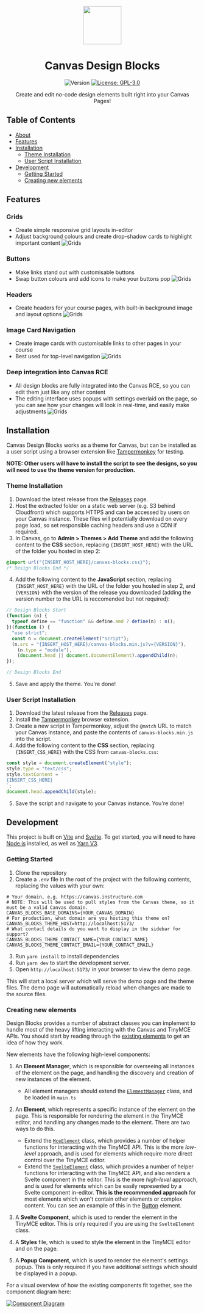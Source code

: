 <p align="center">
  <img src="src/assets/brand/Icon_Col.svg" width="100" />
</p>
<h1 align="center">Canvas Design Blocks</h1>
<p align="center">
  <img alt="Version" src="https://img.shields.io/github/package-json/v/Ranga-Auaha-Ako/canvas-design-blocks" />
  <a href="#">
    <img alt="License: GPL-3.0" src="https://img.shields.io/github/license/Ranga-Auaha-Ako/canvas-design-blocks" />
  </a>
  
</p>
<p align="center">Create and edit no-code design elements built right into your Canvas Pages!</p>

## Table of Contents

- [About](#about)
- [Features](#features)
- [Installation](#installation)
  - [Theme Installation](#theme-installation)
  - [User Script Installation](#user-script-installation)
- [Development](#development)
  - [Getting Started](#getting-started)
  - [Creating new elements](#creating-new-elements)

## Features

### Grids

- Create simple responsive grid layouts in-editor
- Adjust background colours and create drop-shadow cards to highlight important content
  ![Grids](docs/assets/grid.png)

### Buttons

- Make links stand out with customisable buttons
- Swap button colours and add icons to make your buttons pop
  ![Grids](docs/assets/button.png)

### Headers

- Create headers for your course pages, with built-in background image and layout options
  ![Grids](docs/assets/header.jpeg)

### Image Card Navigation

- Create image cards with customisable links to other pages in your course
- Best used for top-level navigation
  ![Grids](docs/assets/image-cards.png)

### Deep integration into Canvas RCE

- All design blocks are fully integrated into the Canvas RCE, so you can edit them just like any other content
- The editing interface uses popups with settings overlaid on the page, so you can see how your changes will look in real-time, and easily make adjustments
  ![Grids](docs/assets/rce.png)

## Installation

Canvas Design Blocks works as a theme for Canvas, but can be installed as a user script using a browser extension like [Tampermonkey](https://www.tampermonkey.net/) for testing.

**NOTE: Other users will have to install the script to see the designs, so you will need to use the theme version for production.**

### Theme Installation

1. Download the latest release from the [Releases](https://github.com/Ranga-Auaha-Ako/canvas-design-blocks/releases) page.
2. Host the extracted folder on a static web server (e.g. S3 behind Cloudfront) which supports HTTPS and can be accessed by users on your Canvas instance. These files will potentially download on every page load, so set responsible caching headers and use a CDN if required.
3. In Canvas, go to **Admin > Themes > Add Theme** and add the following content to the **CSS** section, replacing `{INSERT_HOST_HERE}` with the URL of the folder you hosted in step 2:

```css
@import url("{INSERT_HOST_HERE}/canvas-blocks.css}");
/* Design Blocks End */
```

4. Add the following content to the **JavaScript** section, replacing `{INSERT_HOST_HERE}` with the URL of the folder you hosted in step 2, and `{VERSION}` with the version of the release you downloaded (adding the version number to the URL is reccomended but not required):

```js
// Design Blocks Start
(function (n) {
  typeof define == "function" && define.amd ? define(n) : n();
})(function () {
  "use strict";
  const n = document.createElement("script");
  (n.src = "{INSERT_HOST_HERE}/canvas-blocks.min.js?v={VERSION}"),
    (n.type = "module"),
    (document.head || document.documentElement).appendChild(n);
});

// Design Blocks End
```

5. Save and apply the theme. You're done!

### User Script Installation

1. Download the latest release from the [Releases](https://github.com/Ranga-Auaha-Ako/canvas-design-blocks/releases) page.
2. Install the [Tampermonkey](https://www.tampermonkey.net/) browser extension.
3. Create a new script in Tampermonkey, adjust the `@match` URL to match your Canvas instance, and paste the contents of `canvas-blocks.min.js` into the script.
4. Add the following content to the **CSS** section, replacing `{INSERT_CSS_HERE}` with the CSS from `canvas-blocks.css`:

```js
const style = document.createElement("style");
style.type = "text/css";
style.textContent = `
{INSERT_CSS_HERE}
`;
document.head.appendChild(style);
```

5. Save the script and navigate to your Canvas instance. You're done!

## Development

This project is built on [Vite](https://vitejs.dev/) and [Svelte](https://svelte.dev/). To get started, you will need to have [Node.js](https://nodejs.org/en/) installed, as well as [Yarn V3](https://v3.yarnpkg.com/).

### Getting Started

1. Clone the repository
2. Create a `.env` file in the root of the project with the following contents, replacing the values with your own:

```Shell
# Your domain, e.g. https://canvas.instructure.com
# NOTE: This will be used to pull styles from the Canvas theme, so it must be a valid Canvas domain.
CANVAS_BLOCKS_BASE_DOMAINS={YOUR_CANVAS_DOMAIN}
# For production, what domain are you hosting this theme on?
CANVAS_BLOCKS_THEME_HOST=http://localhost:5173/
# What contact details do you want to display in the sidebar for support?
CANVAS_BLOCKS_THEME_CONTACT_NAME={YOUR_CONTACT_NAME}
CANVAS_BLOCKS_THEME_CONTACT_EMAIL={YOUR_CONTACT_EMAIL}
```

3. Run `yarn install` to install dependencies
4. Run `yarn dev` to start the development server.
5. Open `http://localhost:5173/` in your browser to view the demo page.

This will start a local server which will serve the demo page and the theme files. The demo page will automatically reload when changes are made to the source files.

### Creating new elements

Design Blocks provides a number of abstract classes you can implement to handle most of the heavy lifting interacting with the Canvas and TinyMCE APIs. You should start by reading through the [existing elements](src/lib/elements) to get an idea of how they work.

New elements have the following high-level components:

1. An **Element Manager**, which is responsible for overseeing all instances of the element on the page, and handling the discovery and creation of new instances of the element.

   - All element managers should extend the [`ElementManager`](src/lib/elements/generic/elementManager.ts) class, and be loaded in `main.ts`

2. An **Element**, which represents a specific instance of the element on the page. This is responsible for rendering the element in the TinyMCE editor, and handling any changes made to the element. There are two ways to do this.

   - Extend the [`MceElement`](src/lib/elements/generic/mceElement.ts) class, which provides a number of helper functions for interacting with the TinyMCE API. This is the more _low-level_ approach, and is used for elements which require more direct control over the TinyMCE editor.
   - Extend the [`SvelteElement`](src/lib/elements/generic/svelteElement.ts) class, which provides a number of helper functions for interacting with the TinyMCE API, and also renders a Svelte component in the editor. This is the more _high-level_ approach, and is used for elements which can be easily represented by a Svelte component in-editor. **This is the recommended approach** for most elements which won't contain other elements or complex content. You can see an example of this in the [Button](src/lib/elements/svelteButton) element.

3. A **Svelte Component**, which is used to render the element in the TinyMCE editor. This is only required if you are using the `SvelteElement` class.

4. A **Styles** file, which is used to style the element in the TinyMCE editor and on the page.

5. A **Popup Component**, which is used to render the element's settings popup. This is only required if you have additional settings which should be displayed in a popup.

For a visual overview of how the existing components fit together, see the component diagram here:

[![Component Diagram](docs/assets/elements.svg)](docs/assets/elements.svg)
